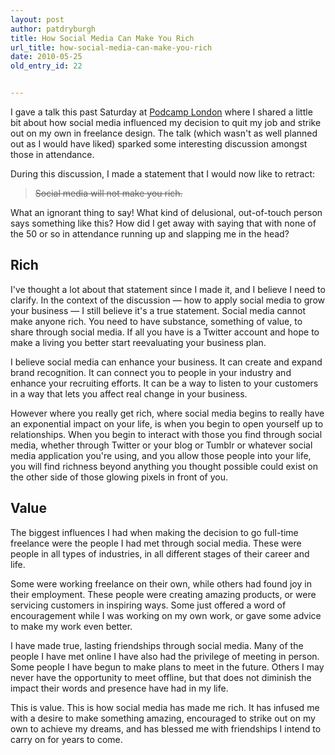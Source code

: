 ```yaml
---
layout: post
author: patdryburgh
title: How Social Media Can Make You Rich
url_title: how-social-media-can-make-you-rich
date: 2010-05-25
old_entry_id: 22


---
```


I gave a talk this past Saturday at <a href="http://podcamplondon.com">Podcamp London</a> where I shared a little bit about how social media influenced my decision to quit my job and strike out on my own in freelance design. The talk (which wasn't as well planned out as I would have liked) sparked some interesting discussion amongst those in attendance.

During this discussion, I made a statement that I would now like to retract:

><del>Social media will not make you rich.</del>

What an ignorant thing to say! What kind of delusional, out-of-touch person says something like this? How did I get away with saying that with none of the 50 or so in attendance running up and slapping me in the head?

## Rich

I've thought a lot about that statement since I made it, and I believe I need to clarify. In the context of the discussion &mdash; how to apply social media to grow your business &mdash; I still believe it's a true statement. Social media cannot make anyone rich. You need to have substance, something of value, to share through social media. If all you have is a Twitter account and hope to make a living you better start reevaluating your business plan.

I believe social media can enhance your business. It can create and expand brand recognition. It can connect you to people in your industry and enhance your recruiting efforts. It can be a way to listen to your customers in a way that lets you affect real change in your business.

However where you really get rich, where social media begins to really have an exponential impact on your life, is when you begin to open yourself up to relationships. When you begin to interact with those you find through social media, whether through Twitter or your blog or Tumblr or whatever social media application you're using, and you allow those people into your life, you will find richness beyond anything you thought possible could exist on the other side of those glowing pixels in front of you.

## Value

The biggest influences I had when making the decision to go full-time freelance were the people I had met through social media. These were people in all types of industries, in all different stages of their career and life.

Some were working freelance on their own, while others had found joy in their employment. These people were creating amazing products, or were servicing customers in inspiring ways. Some just offered a word of encouragement while I was working on my own work, or gave some advice to make my work even better.

I have made true, lasting friendships through social media. Many of the people I have met online I have also had the privilege of meeting in person. Some people I have begun to make plans to meet in the future. Others I may never have the opportunity to meet offline, but that does not diminish the impact their words and presence have had in my life.

This is value. This is how social media has made me rich. It has infused me with a desire to make something amazing, encouraged to strike out on my own to achieve my dreams, and has blessed me with friendships I intend to carry on for years to come.